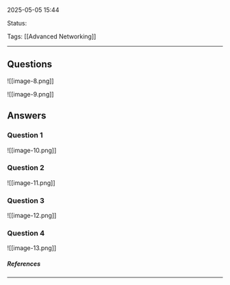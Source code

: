 2025-05-05 15:44

Status:

Tags: [[Advanced Networking]]

---

## Questions

![[image-8.png]]


![[image-9.png]]

## Answers

### Question 1

![[image-10.png]]

### Question 2

![[image-11.png]]

### Question 3

![[image-12.png]]

### Question 4

![[image-13.png]]



##### References
----

